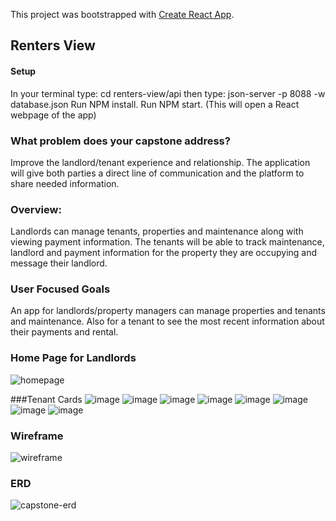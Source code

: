 This project was bootstrapped with [Create React App](https://github.com/facebook/create-react-app).

## Renters View

#### Setup
In your terminal type: cd renters-view/api
then type: json-server -p 8088 -w database.json
Run NPM install.
Run NPM start. (This will open a React webpage of the app)

### What problem does your capstone address?

Improve the landlord/tenant experience and relationship. The application will give both parties a direct line of communication and the platform to share needed information.

### Overview:

Landlords can manage tenants, properties and maintenance along with viewing payment information. The tenants will be able to track maintenance, landlord and payment information for the property they are occupying and message their landlord.

### User Focused Goals

An app for landlords/property managers can manage properties and tenants and maintenance. Also for a tenant to see the most recent information about their payments and rental.

### Home Page for Landlords
![homepage](https://user-images.githubusercontent.com/38992646/98566464-c7e69a80-227c-11eb-824d-e196c4965e5a.gif)

###Tenant Cards
![image](https://user-images.githubusercontent.com/38992646/98566952-63780b00-227d-11eb-88f3-33fef4403ada.png)
![image](https://user-images.githubusercontent.com/38992646/98567120-91f5e600-227d-11eb-81d6-24e603f10a2e.png)
![image](https://user-images.githubusercontent.com/38992646/98567267-b9e54980-227d-11eb-8e20-5c2024f7e9c7.png)
![image](https://user-images.githubusercontent.com/38992646/98567334-cff30a00-227d-11eb-8e57-3a676f09bb56.png)
![image](https://user-images.githubusercontent.com/38992646/98567424-e600ca80-227d-11eb-939a-4aeaa07827bc.png)
![image](https://user-images.githubusercontent.com/38992646/98567495-fdd84e80-227d-11eb-9315-c1a47493f129.png)
![image](https://user-images.githubusercontent.com/38992646/98567569-16486900-227e-11eb-96c9-6bd4f12b3002.png)
![image](https://user-images.githubusercontent.com/38992646/98567619-24968500-227e-11eb-9fde-65d51f640dcd.png)


### Wireframe

![wireframe](https://user-images.githubusercontent.com/38992646/96260040-72c0ad00-0f8c-11eb-945d-fe4e4ab00e81.PNG)

### ERD

![capstone-erd](https://user-images.githubusercontent.com/38992646/96260006-64729100-0f8c-11eb-9042-9bf84f64574b.PNG)
